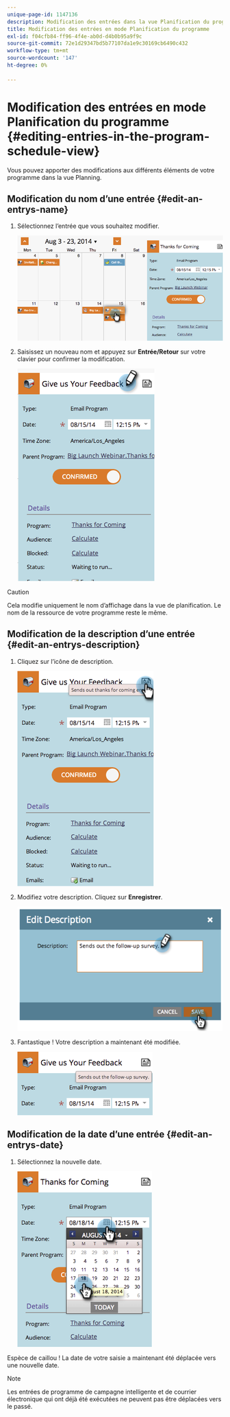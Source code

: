 ```yaml
---
unique-page-id: 1147136
description: Modification des entrées dans la vue Planification du programme - Documents Marketo - Documentation du produit
title: Modification des entrées en mode Planification du programme
exl-id: f04cfb84-ff96-4f4e-ab0d-d4b0b95a9f9c
source-git-commit: 72e1d29347bd5b77107da1e9c30169cb6490c432
workflow-type: tm+mt
source-wordcount: '147'
ht-degree: 0%

---
```


# Modification des entrées en mode Planification du programme {#editing-entries-in-the-program-schedule-view}

Vous pouvez apporter des modifications aux différents éléments de votre programme dans la vue Planning.

## Modification du nom d’une entrée {#edit-an-entrys-name}

1. Sélectionnez l’entrée que vous souhaitez modifier.

   ![](assets/image2014-9-18-18-3a1-3a36.png)

1. Saisissez un nouveau nom et appuyez sur **Entrée/Retour** sur votre clavier pour confirmer la modification.

   ![](assets/image2014-9-18-18-3a1-3a53.png)

>[!CAUTION]
>
>Cela modifie uniquement le nom d’affichage dans la vue de planification. Le nom de la ressource de votre programme reste le même.

## Modification de la description d’une entrée {#edit-an-entrys-description}

1. Cliquez sur l’icône de description.

   ![](assets/image2014-9-18-18-3a3-3a7.png)

1. Modifiez votre description. Cliquez sur **Enregistrer**.

   ![](assets/image2014-9-18-18-3a3-3a22.png)

1. Fantastique ! Votre description a maintenant été modifiée.

   ![](assets/image2014-9-18-18-3a3-3a48.png)

## Modification de la date d’une entrée {#edit-an-entrys-date}

1. Sélectionnez la nouvelle date.

   ![](assets/image2014-9-18-18-3a4-3a39.png)

Espèce de caillou ! La date de votre saisie a maintenant été déplacée vers une nouvelle date.

>[!NOTE]
>
> Les entrées de programme de campagne intelligente et de courrier électronique qui ont déjà été exécutées ne peuvent pas être déplacées vers le passé.
